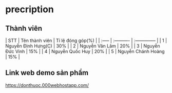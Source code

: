 # precription

<!-- tên thành viên trong nhóm(phần trăm đóng góp)
Nguyễn Đình Hưng(30%)
Nguyễn Văn Lâm(20%)
Nguyễn Đức Vinh(15%)
Nguyễn Quốc Huy(20%)
Nguyễn Chánh Hoàng(15%) -->

## Thành viên

| STT | Tên thành viên | Tỉ lệ đóng góp(%) |
| :—– | :———- | :————– |
| 1 | Nguyễn Đình Hưng(C) | 30% |
| 2 | Nguyễn Văn Lâm | 20% |
| 3 | Nguyễn Đức Vinh | 15% |
| 4 | Nguyễn Quốc Huy | 20% |
| 5 | Nguyễn Chánh Hoàng | 15% |

## Link web demo sản phẩm

https://donthuoc.000webhostapp.com/
